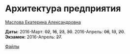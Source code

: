 # Архитектура предприятия

[Маслова Екатерина Александровна](https://www.hse.ru/staff/eamaslova)

**Даты:** 2016-Март: ~~02~~, ~~16~~, ~~23~~, ~~30~~. 2016-Апрель: ~~06~~, ~~13~~, ~~20~~.  
**Экзамен:** 2016-Апрель: ~~27~~.

[Файлы](https://yadi.sk/d/l6_9Wl7Trgnix/160302%2C%20Архитектура%20предприятия)
